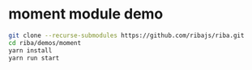 # moment module demo

```bash
git clone --recurse-submodules https://github.com/ribajs/riba.git
cd riba/demos/moment
yarn install
yarn run start
```

